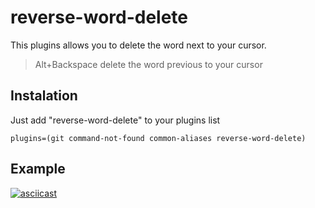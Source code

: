 # reverse-word-delete

This plugins allows you to delete the word next to your cursor.

> Alt+Backspace delete the word previous to your cursor

## Instalation

Just add "reverse-word-delete" to your plugins list

```shell
plugins=(git command-not-found common-aliases reverse-word-delete)
```

## Example

[![asciicast](https://asciinema.org/a/MLAoU7pNxyfyqme902kGbF5ZF.png)](https://asciinema.org/a/MLAoU7pNxyfyqme902kGbF5ZF)
